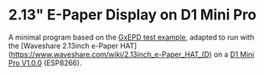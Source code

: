 # 2.13" E-Paper Display on D1 Mini Pro

A minimal program based on the [GxEPD test example](https://github.com/ZinggJM/GxEPD/blob/master/examples/GxEPD_Example/GxEPD_Example.ino), adapted to run with the [Waveshare 2.13inch e-Paper HAT](https://www.waveshare.com/wiki/2.13inch_e-Paper_HAT_(D) on a [D1 Mini Pro V1.0.0](https://wiki.wemos.cc/products:retired:d1_mini_pro_v1.0.0) (ESP8266). 
